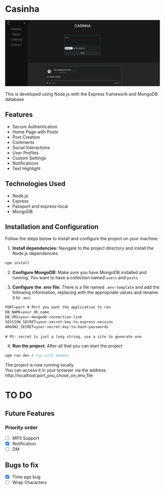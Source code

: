 # Casinha
![frontpage](github/frontpage.png)

This is developed using Node.js with
 the Express framework and MongoDB database

## Features
- Secure Authentication
- Home Page with Posts
- Post Creation
- Comments
- Social Interactions
- User Profiles
- Custom Settings
- Notifications
- Text Highlight

## Technologies Used
- Node.js
- Express
- Passport and express-local
- MongoDB

## Installation and Configuration
Follow the steps below to install and configure the project on your machine:

1. **Install dependencies:** Navigate to the project directory and install the Node.js dependencies
```sh
npm install
```

2. **Configure MongoDB:** Make sure you have MongoDB installed and running.
 You want to have a collection named `users` and `posts`

3. **Configure the .env file:** There is a file named `.env-template` and add the following information,
 replacing with the appropriate values and rename it to `.env`:
```
PORT=port # Port you want the application to run
DB_NAME=your_db_name
DB_URI=your-mongodb-connection-link
SESSION_SECRET=your-secret-key-to-express-session
ARGON2_SECRET=your-secret-key-to-hash-passwords

# PS: secret is just a long string, use a site to generate one
```

4. **Run the project:** After all that you can start the project
```sh
npm run dev # run with daemon
```

The project is now running locally.<br>
You can access it in your browser via the address http://localhost:port_you_chose_on_env_file


# TO DO
## Future Features
### Priority order
- [ ] MP3 Support
- [X] Notification
- [ ] DM

## Bugs to fix
- [X] Time ago bug
- [ ] Wrap Characters
